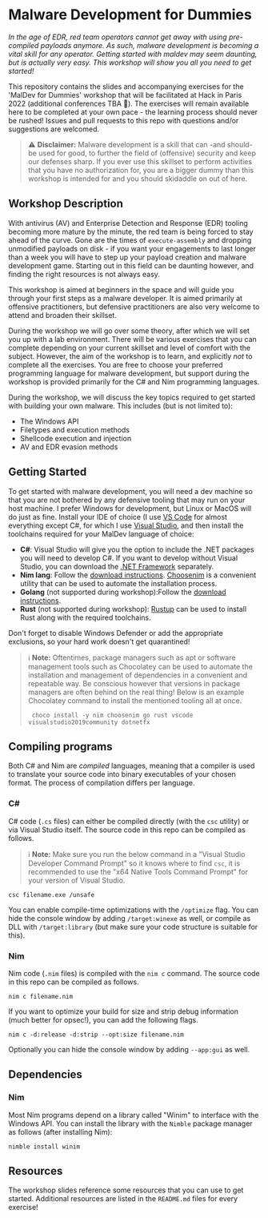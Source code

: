 # Malware Development for Dummies

*In the age of EDR, red team operators cannot get away with using pre-compiled payloads anymore. As such, malware development is becoming a vital skill for any operator. Getting started with maldev may seem daunting, but is actually very easy. This workshop will show you all you need to get started!*

This repository contains the slides and accompanying exercises for the 'MalDev for Dummies' workshop that will be facilitated at Hack in Paris 2022 (additional conferences TBA 👀). The exercises will remain available here to be completed at your own pace - the learning process should never be rushed! Issues and pull requests to this repo with questions and/or suggestions are welcomed.

> ⚠ **Disclaimer:** Malware development is a skill that can -and should- be used for good, to further the field of (offensive) security and keep our defenses sharp. If you ever use this skillset to perform activities that you have no authorization for, you are a bigger dummy than this workshop is intended for and you should skidaddle on out of here.

## Workshop Description

With antivirus (AV) and Enterprise Detection and Response (EDR) tooling becoming more mature by the minute, the red team is being forced to stay ahead of the curve. Gone are the times of `execute-assembly` and dropping unmodified payloads on disk - if you want your engagements to last longer than a week you will have to step up your payload creation and malware development game. Starting out in this field can be daunting however, and finding the right resources is not always easy.

This workshop is aimed at beginners in the space and will guide you through your first steps as a malware developer. It is aimed primarily at offensive practitioners, but defensive practitioners are also very welcome to attend and broaden their skillset. 

During the workshop we will go over some theory, after which we will set you up with a lab environment. There will be various exercises that you can complete depending on your current skillset and level of comfort with the subject. However, the aim of the workshop is to learn, and explicitly *not* to complete all the exercises. You are free to choose your preferred programming language for malware development, but support during the workshop is provided primarily for the C# and Nim programming languages.

During the workshop, we will discuss the key topics required to get started with building your own malware. This includes (but is not limited to):
- The Windows API
- Filetypes and execution methods
- Shellcode execution and injection
- AV and EDR evasion methods

## Getting Started

To get started with malware development, you will need a dev machine so that you are not bothered by any defensive tooling that may run on your host machine. I prefer Windows for development, but Linux or MacOS will do just as fine. Install your IDE of choice (I use [VS Code](https://code.visualstudio.com/) for almost everything except C#, for which I use [Visual Studio](https://visualstudio.microsoft.com/vs/community/), and then install the toolchains required for your MalDev language of choice:

- **C#**: Visual Studio will give you the option to include the .NET packages you will need to develop C#. If you want to develop without Visual Studio, you can download the [.NET Framework](https://dotnet.microsoft.com/en-us/download/dotnet-framework) separately.
- **Nim lang**: Follow the [download instructions](https://nim-lang.org/install.html). [Choosenim](https://github.com/dom96/choosenim) is a convenient utility that can be used to automate the installation process.
- **Golang** (not supported during workshop):Follow the [download instructions](https://go.dev/doc/install).
- **Rust** (not supported during workshop): [Rustup](https://www.rust-lang.org/tools/install) can be used to install Rust along with the required toolchains. 

Don't forget to disable Windows Defender or add the appropriate exclusions, so your hard work doesn't get quarantined!

> ℹ **Note:** Oftentimes, package managers such as apt or software management tools such as  Chocolatey can be used to automate the installation and management of dependencies in a convenient and repeatable way. Be conscious however that versions in package managers are often behind on the real thing! Below is an example Chocolatey command to install the mentioned tooling all at once.
>
> ```
>  choco install -y nim choosenim go rust vscode visualstudio2019community dotnetfx
> ```

## Compiling programs

Both C# and Nim are *compiled* languages, meaning that a compiler is used to translate your source code into binary executables of your chosen format. The process of compilation differs per language. 

### C#

C# code (`.cs` files) can either be compiled directly (with the `csc` utility) or via Visual Studio itself. The source code in this repo can be compiled as follows.

> ℹ **Note:** Make sure you run the below command in a "Visual Studio Developer Command Prompt" so it knows where to find `csc`, it is recommended to use the "x64 Native Tools Command Prompt" for your version of Visual Studio.

```
csc filename.exe /unsafe
```

You can enable compile-time optimizations with the `/optimize` flag. You can hide the console window by adding `/target:winexe` as well, or compile as DLL with `/target:library` (but make sure your code structure is suitable for this).

### Nim

Nim code (`.nim` files) is compiled with the `nim c` command. The source code in this repo can be compiled as follows.

```
nim c filename.nim
```

If you want to optimize your build for size and strip debug information (much better for opsec!), you can add the following flags.

```
nim c -d:release -d:strip --opt:size filename.nim
```

Optionally you can hide the console window by adding `--app:gui` as well.

## Dependencies

### Nim 

Most Nim programs depend on a library called "Winim" to interface with the Windows API. You can install the library with the `Nimble` package manager as follows (after installing Nim):

```
nimble install winim
```

## Resources

The workshop slides reference some resources that you can use to get started. Additional resources are listed in the `README.md` files for every exercise!